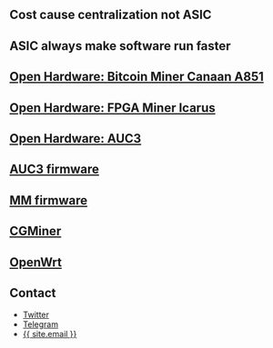 ## Cost cause centralization not ASIC

## ASIC always make software run faster




## <a href="https://github.com/EHash/Open-Hardware-Canaan-A851-A3210M">Open Hardware: Bitcoin Miner Canaan A851</a>

## <a href="https://github.com/EHash/Icarus">Open Hardware: FPGA Miner Icarus</a>

## <a href="https://github.com/EHash/Open-Hardware-Canaan-AUC3">Open Hardware: AUC3</a>

## <a href="https://github.com/EHash/Avalon-USB2IIC-Converter-3">AUC3 firmware</a>

## <a href="https://github.com/Canaan-Creative/MM">MM firmware</a>

## <a href="https://github.com/ckolivas/cgminer">CGMiner</a>

## <a href="https://github.com/openwrt/openwrt">OpenWrt</a>

## Contact
- <a href="https://twitter.com/poexio">Twitter</a>
- <a href="https://t.me/EHashPublic">Telegram</a>
- <a href="mailto:{{ site.email }}">{{ site.email }}</a>
